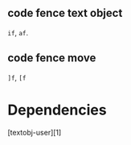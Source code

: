 ## code fence text object
`if`, `af`.

## code fence move
`]f`, `[f`

Dependencies
============

[textobj-user][1]

